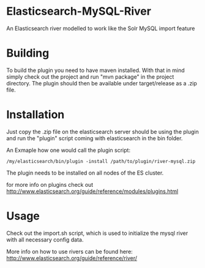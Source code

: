 Elasticsearch-MySQL-River
=========================

An Elasticsearch river modelled to work like the Solr MySQL import feature

# Building

To build the plugin you need to have maven installed. With that in mind simply check out the project and run "mvn package" in the project directory. The plugin should then be available under target/release as a .zip file.

# Installation

Just copy the .zip file on the elasticsearch server should be using the plugin and run the "plugin" script coming with elasticsearch in the bin folder.

An Exmaple how one would call the plugin script:

	/my/elasticsearch/bin/plugin -install /path/to/plugin/river-mysql.zip

The plugin needs to be installed on all nodes of the ES cluster.

for more info on plugins check out http://www.elasticsearch.org/guide/reference/modules/plugins.html

# Usage

Check out the import.sh script, which is used to initialize the mysql river with all necessary config data.

More info on how to use rivers can be found here: http://www.elasticsearch.org/guide/reference/river/
